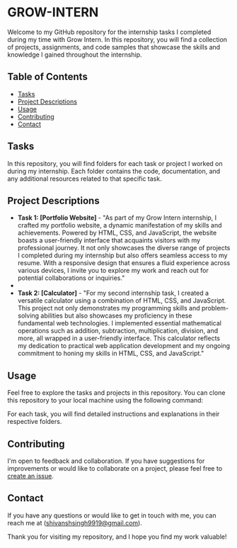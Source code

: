 # GROW-INTERN
Welcome to my GitHub repository for the internship tasks I completed during my time with Grow Intern. In this repository, you will find a collection of projects, assignments, and code samples that showcase the skills and knowledge I gained throughout the internship. 

## Table of Contents

- [Tasks](#tasks)
- [Project Descriptions](#project-descriptions)
- [Usage](#usage)
- [Contributing](#contributing)
- [Contact](#contact)

## Tasks

In this repository, you will find folders for each task or project I worked on during my internship. Each folder contains the code, documentation, and any additional resources related to that specific task.

## Project Descriptions

- **Task 1: [Portfolio Website]** - "As part of my Grow Intern internship, I crafted my portfolio website, a dynamic manifestation of my skills and achievements. Powered by HTML, CSS, and JavaScript, the website boasts a user-friendly interface that acquaints visitors with my professional journey. It not only showcases the diverse range of projects I completed during my internship but also offers seamless access to my resume. With a responsive design that ensures a fluid experience across various devices, I invite you to explore my work and reach out for potential collaborations or inquiries."
- 
- **Task 2: [Calculator]** - "For my second internship task, I created a versatile calculator using a combination of HTML, CSS, and JavaScript. This project not only demonstrates my programming skills and problem-solving abilities but also showcases my proficiency in these fundamental web technologies. I implemented essential mathematical operations such as addition, subtraction, multiplication, division, and more, all wrapped in a user-friendly interface. This calculator reflects my dedication to practical web application development and my ongoing commitment to honing my skills in HTML, CSS, and JavaScript."

## Usage

Feel free to explore the tasks and projects in this repository. You can clone this repository to your local machine using the following command:


For each task, you will find detailed instructions and explanations in their respective folders.

## Contributing

I'm open to feedback and collaboration. If you have suggestions for improvements or would like to collaborate on a project, please feel free to [create an issue](https://github.com/shivanshsingh369/GROW-INTERN/tree/main/GROW%20INTERN).

## Contact

If you have any questions or would like to get in touch with me, you can reach me at (shivanshsingh9919@gmail.com).

Thank you for visiting my repository, and I hope you find my work valuable!


